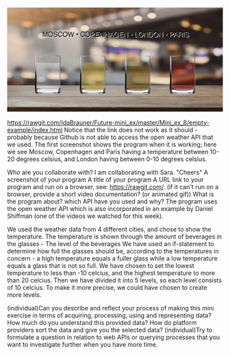 ![screenshot](https://github.com/IdaBrauner/Future-mini_ex/blob/master/Mini_ex_8/Cheers.jpg)

https://rawgit.com/IdaBrauner/Future-mini_ex/master/Mini_ex_8/empty-example/index.html
Notice that the link does not work as it should - probably because Github is not able to access the open weather API that we used. The first screenshot shows the program when it is working; here we see Moscow, Copenhagen and Paris having a temperature between 10-20 degrees celsius, and London having between 0-10 degrees celsius.

Who are you collaborate with? I am collaborating with Sara. 
"Cheers"
A screenshot of your program
A title of your program
A URL link to your program and run on a browser, see: https://rawgit.com/. (if it can't run on a browser, provide a short video documentation? (or animated gif))
What is the program about? which API have you used and why?
The program uses the open weather API which is also incorporated in an example by Daniel Shiffman (one of the videos we watched for this week). 

We used the weather data from 4 different cities, and chose to show the temperature. 
The temperature is shown through the amount of beverages in the glasses - The level of the beverages 
We have used an if-statement to determine how full the glasses should be, according to the temperatures in concern - a high temperature equals a fuller glass while a low temperature equals a glass that is not so full. We have chosen to set the lowest temperature to less than -10 celcius, and the highest temperature to more than 20 celcius. Then we have divided it into 5 levels, so each level consists of 10 celcius. To make it more precise, we could have chosen to create more levels. 

(individual)Can you describe and reflect your process of making this mini exercise in terms of acquiring, processing, 
using and representing data? How much do you understand 
this provided data? How do platform providers sort the data and give you the selected data?
(individual)Try to formulate a question in relation to web APIs or querying processes that you want to investigate further when you have more time.
